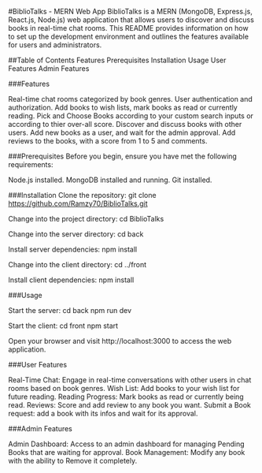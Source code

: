 #BiblioTalks - MERN Web App
BiblioTalks is a MERN (MongoDB, Express.js, React.js, Node.js) web application that allows users to discover and discuss books in real-time chat rooms. This README provides information on how to set up the development environment and outlines the features available for users and administrators.

##Table of Contents
Features
Prerequisites
Installation
Usage
User Features
Admin Features

###Features

Real-time chat rooms categorized by book genres.
User authentication and authorization.
Add books to wish lists, mark books as read or currently reading.
Pick and Choose Books according to your custom search inputs or according to thier over-all score.
Discover and discuss books with other users.
Add new books as a user, and wait for the admin approval.
Add reviews to the books, with a score from 1 to 5 and comments.


###Prerequisites
Before you begin, ensure you have met the following requirements:

Node.js installed.
MongoDB installed and running.
Git installed.

###Installation
Clone the repository:
git clone https://github.com/Ramzy70/BiblioTalks.git

Change into the project directory:
cd BiblioTalks

Change into the server directory:
cd back

Install server dependencies:
npm install

Change into the client directory:
cd ../front

Install client dependencies:
npm install

###Usage

Start the server:
cd back
npm run dev

Start the client:
cd front
npm start

Open your browser and visit http://localhost:3000 to access the web application.

###User Features

Real-Time Chat: Engage in real-time conversations with other users in chat rooms based on book genres.
Wish List: Add books to your wish list for future reading.
Reading Progress: Mark books as read or currently being read.
Reviews: Score and add review to any book you want.
Submit a Book request: add a book with its infos and wait for its approval.

###Admin Features

Admin Dashboard: Access to an admin dashboard for managing Pending Books that are waiting for approval.
Book Management: Modify any book with the ability to Remove it completely.
